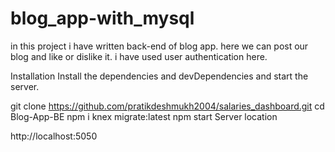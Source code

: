 # blog_app-with_mysql
in this project i have written back-end of blog app. here we can post our blog and like or dislike it. i have used user authentication here.


Installation
Install the dependencies and devDependencies and start the server.

git clone https://github.com/pratikdeshmukh2004/salaries_dashboard.git
cd Blog-App-BE
npm i
knex migrate:latest
npm start
Server location

http://localhost:5050
